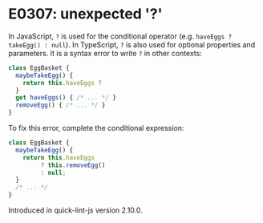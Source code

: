# E0307: unexpected '?'

In JavaScript, `?` is used for the conditional operator (e.g.
`haveEggs ? takeEgg() : null`). In TypeScript, `?` is also used for optional
properties and parameters. It is a syntax error to write `?` in other contexts:

```javascript
class EggBasket {
  maybeTakeEgg() {
    return this.haveEggs ?
  }
  get haveEggs() { /* ... */ }
  removeEgg() { /* ... */ }
}
```

To fix this error, complete the conditional expression:

```javascript
class EggBasket {
  maybeTakeEgg() {
    return this.haveEggs
         ? this.removeEgg()
         : null;
  }
  /* ... */
}
```

Introduced in quick-lint-js version 2.10.0.
